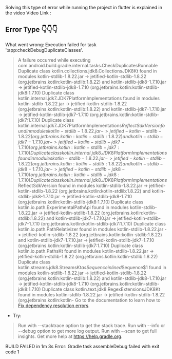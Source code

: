 Solving this type of error while running the project in flutter is explained in the video 
Video Link : 



Error Type 👇👇👇
-----------------------------------------------------------------------------
What went wrong:
Execution failed for task ':app:checkDebugDuplicateClasses'.
> A failure occurred while executing com.android.build.gradle.internal.tasks.CheckDuplicatesRunnable
   > Duplicate class kotlin.collections.jdk8.CollectionsJDK8Kt found in modules kotlin-stdlib-1.8.22.jar -> jetified-kotlin-stdlib-1.8.22 (org.jetbrains.kotlin:kotlin-stdlib:1.8.22) and kotlin-stdlib-jdk8-1.7.10.jar -> jetified-kotlin-stdlib-jdk8-1.7.10 (org.jetbrains.kotlin:kotlin-stdlib-jdk8:1.7.10)
     Duplicate class kotlin.internal.jdk7.JDK7PlatformImplementations found in modules kotlin-stdlib-1.8.22.jar -> jetified-kotlin-stdlib-1.8.22 (org.jetbrains.kotlin:kotlin-stdlib:1.8.22) and kotlin-stdlib-jdk7-1.7.10.jar -> jetified-kotlin-stdlib-jdk7-1.7.10 (org.jetbrains.kotlin:kotlin-stdlib-jdk7:1.7.10)
     Duplicate class kotlin.internal.jdk7.JDK7PlatformImplementations$ReflectSdkVersion found in modules kotlin-stdlib-1.8.22.jar -> jetified-kotlin-stdlib-1.8.22 (org.jetbrains.kotlin:kotlin-stdlib:1.8.22) and kotlin-stdlib-jdk7-1.7.10.jar -> jetified-kotlin-stdlib-jdk7-1.7.10 (org.jetbrains.kotlin:kotlin-stdlib-jdk7:1.7.10)
     Duplicate class kotlin.internal.jdk8.JDK8PlatformImplementations found in modules kotlin-stdlib-1.8.22.jar -> jetified-kotlin-stdlib-1.8.22 (org.jetbrains.kotlin:kotlin-stdlib:1.8.22) and kotlin-stdlib-jdk8-1.7.10.jar -> jetified-kotlin-stdlib-jdk8-1.7.10 (org.jetbrains.kotlin:kotlin-stdlib-jdk8:1.7.10)
     Duplicate class kotlin.internal.jdk8.JDK8PlatformImplementations$ReflectSdkVersion found in modules kotlin-stdlib-1.8.22.jar -> jetified-kotlin-stdlib-1.8.22 (org.jetbrains.kotlin:kotlin-stdlib:1.8.22) and kotlin-stdlib-jdk8-1.7.10.jar -> jetified-kotlin-stdlib-jdk8-1.7.10 (org.jetbrains.kotlin:kotlin-stdlib-jdk8:1.7.10)
     Duplicate class kotlin.io.path.ExperimentalPathApi found in modules kotlin-stdlib-1.8.22.jar -> jetified-kotlin-stdlib-1.8.22 (org.jetbrains.kotlin:kotlin-stdlib:1.8.22) and kotlin-stdlib-jdk7-1.7.10.jar -> jetified-kotlin-stdlib-jdk7-1.7.10 (org.jetbrains.kotlin:kotlin-stdlib-jdk7:1.7.10)
     Duplicate class kotlin.io.path.PathRelativizer found in modules kotlin-stdlib-1.8.22.jar -> jetified-kotlin-stdlib-1.8.22 (org.jetbrains.kotlin:kotlin-stdlib:1.8.22) and kotlin-stdlib-jdk7-1.7.10.jar -> jetified-kotlin-stdlib-jdk7-1.7.10 (org.jetbrains.kotlin:kotlin-stdlib-jdk7:1.7.10)
     Duplicate class kotlin.io.path.PathsKt found in modules kotlin-stdlib-1.8.22.jar -> jetified-kotlin-stdlib-1.8.22 (org.jetbrains.kotlin:kotlin-stdlib:1.8.22) 
     Duplicate class kotlin.streams.jdk8.StreamsKt$asSequence$$inlined$Sequence$1 found in modules kotlin-stdlib-1.8.22.jar -> jetified-kotlin-stdlib-1.8.22 (org.jetbrains.kotlin:kotlin-stdlib:1.8.22) and kotlin-stdlib-jdk8-1.7.10.jar -> jetified-kotlin-stdlib-jdk8-1.7.10 (org.jetbrains.kotlin:kotlin-stdlib-jdk8:1.7.10)
     Duplicate class kotlin.text.jdk8.RegexExtensionsJDK8Kt found in modules kotlin-stdlib-1.8.22.jar -> jetified-kotlin-stdlib-1.8.22 (org.jetbrains.kotlin:kotlin-
     Go to the documentation to learn how to <a href="d.android.com/r/tools/classpath-sync-errors">Fix dependency resolution errors</a>.

* Try:
> Run with --stacktrace option to get the stack trace.
> Run with --info or --debug option to get more log output.
> Run with --scan to get full insights.
> Get more help at https://help.gradle.org.

BUILD FAILED in 1m 3s
Error: Gradle task assembleDebug failed with exit code 1
